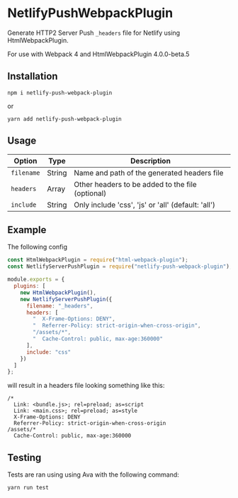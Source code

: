 # NetlifyPushWebpackPlugin

Generate HTTP2 Server Push `_headers` file for Netlify using HtmlWebpackPlugin.

For use with Webpack 4 and HtmlWebpackPlugin 4.0.0-beta.5

## Installation

```
npm i netlify-push-webpack-plugin
```

or

```
yarn add netlify-push-webpack-plugin
```

## Usage

| Option     | Type   | Description                                        |
| ---------- | ------ | -------------------------------------------------- |
| `filename` | String | Name and path of the generated headers file        |
| `headers`  | Array  | Other headers to be added to the file (optional)   |
| `include`  | String | Only include 'css', 'js' or 'all' (default: 'all') |

## Example

The following config

```js
const HtmlWebpackPlugin = require("html-webpack-plugin");
const NetlifyServerPushPlugin = require("netlify-push-webpack-plugin");

module.exports = {
  plugins: [
    new HtmlWebpackPlugin(),
    new NetlifyServerPushPlugin({
      filename: "_headers",
      headers: [
        "  X-Frame-Options: DENY",
        "  Referrer-Policy: strict-origin-when-cross-origin",
        "/assets/*",
        "  Cache-Control: public, max-age:360000"
      ],
      include: "css"
    })
  ]
};
```

will result in a headers file looking something like this:

```
/*
  Link: <bundle.js>; rel=preload; as=script
  Link: <main.css>; rel=preload; as=style
  X-Frame-Options: DENY
  Referrer-Policy: strict-origin-when-cross-origin
/assets/*
  Cache-Control: public, max-age:360000
```

## Testing

Tests are ran using using Ava with the following command:

```
yarn run test
```
